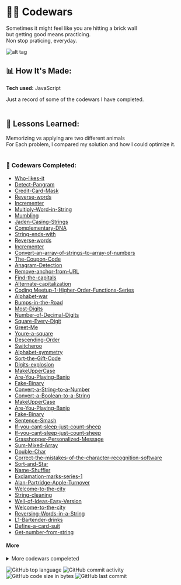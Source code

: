 # 👩‍💻 Codewars 

Sometimes it might feel like you  are hitting a brick wall</br> but getting good means practicing. 
</br>Non stop praticing, everyday. 
</br>

![alt tag](https://media.giphy.com/media/J0nJNHnnukpJm/giphy.gif)

## 📊 How It's Made:

**Tech used:** JavaScript

Just a record of some of the codewars I have completed. </br>
</br>

## 📝 Lessons Learned:

Memorizing vs applying are two different animals </br>
For Each problem, I compared my solution and how I could optimize it. </br>
</br>

### 💪 **Codewars Completed:**
<!-- 6kyu -->
* [Who-likes-it](https://www.codewars.com/kata/5266876b8f4bf2da9b000362)</br>
* [Detect-Pangram](https://www.codewars.com/kata/545cedaa9943f7fe7b000048)</br><!-- 7kyu -->
* [Credit-Card-Mask](https://www.codewars.com/kata/5412509bd436bd33920011bc)</br>
* [Reverse-words](https://www.codewars.com/kata/5259b20d6021e9e14c0010d4)</br>
* [Incrementer](https://www.codewars.com/kata/590e03aef55cab099a0002e8/)</br>
* [Multiply-Word-in-String](https://www.codewars.com/kata/5ace2d9f307eb29430000092)</br>
* [Mumbling](https://www.codewars.com/kata/5667e8f4e3f572a8f2000039/)</br>
* [Jaden-Casing-Strings](https://www.codewars.com/kata/5390bac347d09b7da40006f6)</br>
* [Complementary-DNA](https://www.codewars.com/kata/554e4a2f232cdd87d9000038)</br>
* [String-ends-with](https://www.codewars.com/kata/51f2d1cafc9c0f745c00037d)</br>
* [Reverse-words](https://www.codewars.com/kata/5259b20d6021e9e14c0010d4)</br>
* [Incrementer](https://www.codewars.com/kata/590e03aef55cab099a0002e8/)</br>
* [Convert-an-array-of-strings-to-array-of-numbers](https://www.codewars.com/kata/5783d8f3202c0e486c001d23/)</br>
* [The-Coupon-Code](https://www.codewars.com/kata/539de388a540db7fec000642)</br>
* [Anagram-Detection](https://www.codewars.com/kata/529eef7a9194e0cbc1000255)</br>
* [Remove-anchor-from-URL](https://www.codewars.com/kata/51f2b4448cadf20ed0000386/)</br>
* [Find-the-capitals](https://www.codewars.com/kata/539ee3b6757843632d00026b)</br>
* [Alternate-capitalization](https://www.codewars.com/kata/59cfc000aeb2844d16000075)</br>
* [Coding Meetup-1-Higher-Order-Functions-Series](https://www.codewars.com/kata/582746fa14b3892727000c4f)</br>
* [Alphabet-war](https://www.codewars.com/kata/59377c53e66267c8f6000027/)</br>
* [Bumps-in-the-Road](https://www.codewars.com/kata/57ed30dde7728215300005fa)</br>
* [Most-Digits](https://www.codewars.com/kata/58daa7617332e59593000006)</br>
* [Number-of-Decimal-Digits](https://www.codewars.com/kata/58fa273ca6d84c158e000052)</br>
* [Square-Every-Digit](https://www.codewars.com/kata/546e2562b03326a88e000020/)</br>
* [Greet-Me](https://www.codewars.com/kata/535474308bb336c9980006f2)</br>
* [Youre-a-square](https://www.codewars.com/kata/54c27a33fb7da0db0100040e)</br>
* [Descending-Order](https://www.codewars.com/kata/5467e4d82edf8bbf40000155)</br>
* [Switcheroo](https://www.codewars.com/kata/57f759bb664021a30300007d/)</br>
* [Alphabet-symmetry](https://www.codewars.com/kata/59d9ff9f7905dfeed50000b0)
* [Sort-the-Gift-Code](https://www.codewars.com/kata/52aeb2f3ad0e952f560005d3)</br>
* [Digits-explosion](https://www.codewars.com/kata/585b1fafe08bae9988000314/)</br><!-- 8kyu -->
* [MakeUpperCase](https://www.codewars.com/kata/57a0556c7cb1f31ab3000ad7)</br>
* [Are-You-Playing-Banjo](https://www.codewars.com/kata/53af2b8861023f1d88000832)</br>
* [Fake-Binary](https://www.codewars.com/kata/57eae65a4321032ce000002d/)</br>
* [Convert-a-String-to-a-Number](https://www.codewars.com/kata/544675c6f971f7399a000e79)</br>
* [Convert-a-Boolean-to-a-String](https://www.codewars.com/kata/551b4501ac0447318f0009cd/)</br>
* [MakeUpperCase](https://www.codewars.com/kata/57a0556c7cb1f31ab3000ad7)</br>
* [Are-You-Playing-Banjo](https://www.codewars.com/kata/53af2b8861023f1d88000832)</br>
* [Fake-Binary](https://www.codewars.com/kata/57eae65a4321032ce000002d/)</br>
* [Sentence-Smash](https://www.codewars.com/kata/53dc23c68a0c93699800041d)</br>
* [If-you-cant-sleep-just-count-sheep](https://www.codewars.com/kata/5b077ebdaf15be5c7f000077)</br>
* [If-you-cant-sleep-just-count-sheep](https://www.codewars.com/kata/5b077ebdaf15be5c7f000077)</br>
* [Grasshopper-Personalized-Message](https://www.codewars.com/kata/5772da22b89313a4d50012f7)</br>
* [Sum-Mixed-Array](https://www.codewars.com/kata/57eaeb9578748ff92a000009)</br>
* [Double-Char](https://www.codewars.com/kata/56b1f01c247c01db92000076)</br>
* [Correct-the-mistakes-of-the-character-recognition-software](https://www.codewars.com/kata/577bd026df78c19bca0002c0)</br>
* [Sort-and-Star](https://www.codewars.com/kata/57cfdf34902f6ba3d300001e)</br>
* [Name-Shuffler](https://www.codewars.com/kata/559ac78160f0be07c200005a)</br>
* [Exclamation-marks-series-1](https://www.codewars.com/kata/57fae964d80daa229d000126/)</br>
* [Alan-Partridge-Apple-Turnover](https://www.codewars.com/kata/580a094553bd9ec5d800007d)</br>
* [Welcome-to-the-city](https://www.codewars.com/kata/5302d846be2a9189af0001e4/)</br>
* [String-cleaning](https://www.codewars.com/kata/57e1e61ba396b3727c000251)</br>
* [Well-of-Ideas-Easy-Version](https://www.codewars.com/kata/57f222ce69e09c3630000212)</br> 
* [Welcome-to-the-city](https://www.codewars.com/kata/5302d846be2a9189af0001e4/)</br>
* [Reversing-Words-in-a-String](https://www.codewars.com/kata/57a55c8b72292d057b000594/)</br>
* [L1-Bartender-drinks](https://www.codewars.com/kata/568dc014440f03b13900001d/)</br>
* [Define-a-card-suit](https://www.codewars.com/kata/5a360620f28b82a711000047)</br>
* [Get-number-from-string](https://www.codewars.com/kata/57a37f3cbb99449513000cd8)</br>


#### More
<details>
<summary>More codewars compeleted</summary>
* [Name-on-a-Billboard](https://www.codewars.com/kata/570e8ec4127ad143660001fd)</br>
* [Is-there-a-vowel-in-there](https://www.codewars.com/kata/57cff961eca260b71900008f/)
* [Divide-and-Conquer](https://www.codewars.com/kata/57eaec5608fed543d6000021)</br>
* [UEFA-EURO-2016](https://www.codewars.com/kata/57613fb1033d766171000d60)
</br>
* [List-Filtering](https://www.codewars.com/kata/53dbd5315a3c69eed20002dd)</br>
* [Exes-and-Ohs](https://www.codewars.com/kata/55908aad6620c066bc00002a)</br>
* [Shortest-Word](https://www.codewars.com/kata/57cebe1dc6fdc20c57000ac9)</br>
* [squaren-sum](https://www.codewars.com/kata/515e271a311df0350d00000)</br>
* [Find-the-smallest-integer-in-the-array](https://www.codewars.com/kata/55a2d7ebe362935a210000b2/)</br>
</details>



![GitHub top language](https://img.shields.io/github/languages/top/strawberrie68/codewars)
![GitHub commit activity](https://img.shields.io/github/commit-activity/m/strawberrie68/codewars)
![GitHub code size in bytes](https://img.shields.io/github/languages/code-size/strawberrie68/codewars)
![GitHub last commit](https://img.shields.io/github/last-commit/strawberrie68/codewars)

